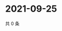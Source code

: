 # 2021-09-25

共 0 条

<!-- BEGIN WEIBO -->
<!-- 最后更新时间 Sat Sep 25 2021 09:56:24 GMT+0800 (China Standard Time) -->

<!-- END WEIBO -->
